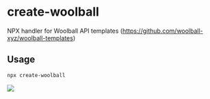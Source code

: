 # create-woolball
NPX handler for Woolball API templates (https://github.com/woolball-xyz/woolball-templates)

## Usage
```bash
npx create-woolball
```

![](assets/demo.gif)

